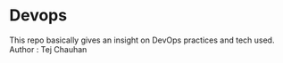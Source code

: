 # Devops
This repo basically gives an insight on DevOps practices and tech used.
Author : Tej Chauhan

